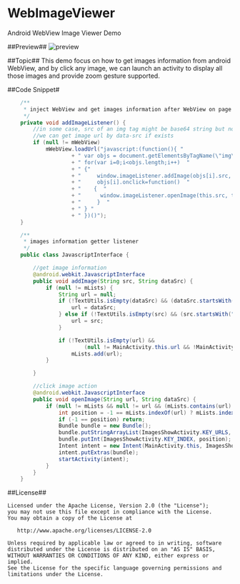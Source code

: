 # WebImageViewer
Android WebView Image Viewer Demo

##Preview##
![preview](https://github.com/freecats/WebImageViewer/blob/master/preview.gif)

##Topic##
This demo focus on how to get images information from android WebView, and by click any image, we can launch an activity
to display all those images and provide zoom gesture supported.

##Code Snippet#
```java
    /**
     * inject WebView and get images information after WebView on page load finished
     */
    private void addImageListener() {
        //in some case, src of an img tag might be base64 string but no an url
        //we can get image url by data-src if exists
        if (null != mWebView)
            mWebView.loadUrl("javascript:(function(){ "
                    + " var objs = document.getElementsByTagName(\"img\"); "
                    + " for(var i=0;i<objs.length;i++)  "
                    + " {"
                    + "     window.imageListener.addImage(objs[i].src, objs[i].dataset.src); "
                    + "     objs[i].onclick=function()  "
                    + "    {  "
                    + "      window.imageListener.openImage(this.src, this.dataset.src);  "
                    + "     }  "
                    + " } "
                    + " })()");
    }

    /**
     * images information getter listener
     */
    public class JavascriptInterface {

        //get image information
        @android.webkit.JavascriptInterface
        public void addImage(String src, String dataSrc) {
            if (null != mLists) {
                String url = null;
                if (!TextUtils.isEmpty(dataSrc) && (dataSrc.startsWith("http:") || dataSrc.startsWith("https:"))) {
                    url = dataSrc;
                } else if (!TextUtils.isEmpty(src) && (src.startsWith("http:") || src.startsWith("https:"))) {
                    url = src;
                }

                if (!TextUtils.isEmpty(url) &&
                        (null != MainActivity.this.url && !MainActivity.this.url.contains(url)))
                    mLists.add(url);
            }

        }

        //click image action 
        @android.webkit.JavascriptInterface
        public void openImage(String url, String dataSrc) {
            if (null != mLists && null != url && (mLists.contains(url) || mLists.contains(dataSrc))) {
                int position = -1 == mLists.indexOf(url) ? mLists.indexOf(dataSrc) : mLists.indexOf(url);
                if (-1 == position) return;
                Bundle bundle = new Bundle();
                bundle.putStringArrayList(ImagesShowActivity.KEY_URLS, mLists);
                bundle.putInt(ImagesShowActivity.KEY_INDEX, position);
                Intent intent = new Intent(MainActivity.this, ImagesShowActivity.class);
                intent.putExtras(bundle);
                startActivity(intent);
            }
        }
    }
```

##License##


    Licensed under the Apache License, Version 2.0 (the "License");
    you may not use this file except in compliance with the License.
    You may obtain a copy of the License at

       http://www.apache.org/licenses/LICENSE-2.0

    Unless required by applicable law or agreed to in writing, software
    distributed under the License is distributed on an "AS IS" BASIS,
    WITHOUT WARRANTIES OR CONDITIONS OF ANY KIND, either express or implied.
    See the License for the specific language governing permissions and
    limitations under the License.
